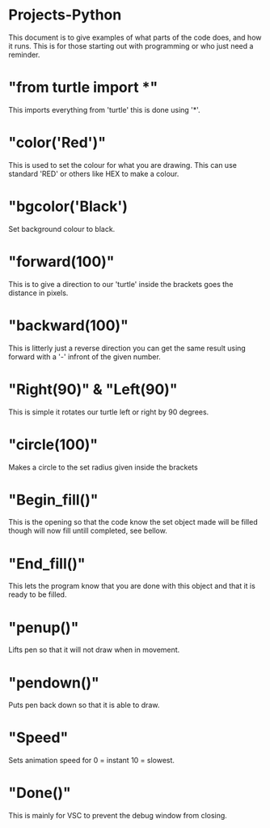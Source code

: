 # Projects-Python
 This document is to give examples of what parts of the code does, and how it runs.
 This is for those starting out with programming or who just need a reminder.

# "from turtle import *"
 This imports everything from 'turtle' this is done using '*'.

 # "color('Red')"
 This is used to set the colour for what you are drawing.
 This can use standard 'RED' or others like HEX to make a colour.

 # "bgcolor('Black')
 Set background colour to black.

 # "forward(100)"
 This is to give a direction to our 'turtle' inside the brackets goes the distance in pixels.

 # "backward(100)"
 This is litterly just a reverse direction you can get the same result using forward with a '-' infront of the given number.

 # "Right(90)" & "Left(90)"
 This is simple it rotates our turtle left or right by 90 degrees.

# "circle(100)"
Makes a circle to the set radius given inside the brackets

# "Begin_fill()"
This is the opening so that the code know the set object made will be filled though will now fill untill completed, see bellow.

# "End_fill()"
This lets the program know that you are done with this object and that it is ready to be filled.

# "penup()"
Lifts pen so that it will not draw when in movement.

# "pendown()"
Puts pen back down so that it is able to draw.

# "Speed"
Sets animation speed for 0 = instant 10 = slowest.

# "Done()"
This is mainly for VSC to prevent the debug window from closing.
